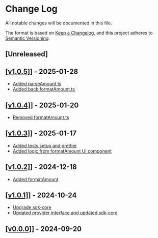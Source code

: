 # Change Log

All notable changes will be documented in this file.

The format is based on [Keep a Changelog](https://keepachangelog.com/en/1.0.0/),
and this project adheres to [Semantic Versioning](https://semver.org/spec/v2.0.0.html).

## [Unreleased]

## [[v1.0.5]](https://github.com/TerraDharitri/drt-sdk-dapp-utils/pull/12)] - 2025-01-28

- [Added parseAmount.ts](https://github.com/TerraDharitri/drt-sdk-dapp-utils/pull/13)
- [Added back formatAmount.ts](https://github.com/TerraDharitri/drt-sdk-dapp-utils/pull/12)

## [[v1.0.4]](https://github.com/TerraDharitri/drt-sdk-dapp-utils/pull/11)] - 2025-01-20

- [Removed formatAmount.ts](https://github.com/TerraDharitri/drt-sdk-dapp-utils/pull/10)

## [[v1.0.3]](https://github.com/TerraDharitri/drt-sdk-dapp-utils/pull/9)] - 2025-01-17

- [Added tests setup and prettier](https://github.com/TerraDharitri/drt-sdk-dapp-utils/pull/8)
- [Added logic from formatAmount UI component](https://github.com/TerraDharitri/drt-sdk-dapp-utils/pull/7)

## [[v1.0.2]](https://github.com/TerraDharitri/drt-sdk-dapp-utils/pull/6)] - 2024-12-18

- [Added formatAmount](https://github.com/TerraDharitri/drt-sdk-dapp-utils/pull/5)

## [[v1.0.1]](https://github.com/TerraDharitri/drt-sdk-dapp-utils/pull/4)] - 2024-10-24

- [Upgrade sdk-core](https://github.com/TerraDharitri/drt-sdk-dapp-utils/pull/4)
- [Updated provider interface and updated sdk-core](https://github.com/TerraDharitri/drt-sdk-dapp-utils/pull/3)

## [[v0.0.0]](https://github.com/TerraDharitri/drt-sdk-dapp-utils/pull/2)] - 2024-09-20

